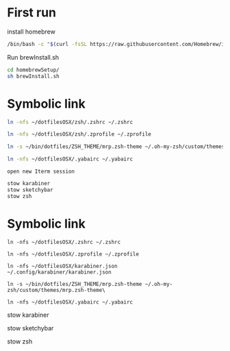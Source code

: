 # First run 

install homebrew

```bash
/bin/bash -c "$(curl -fsSL https://raw.githubusercontent.com/Homebrew/install/HEAD/install.sh)" < /dev/null
```


Run brewInstall.sh

```bash
cd homebrewSetup/
sh brewInstall.sh
```


# Symbolic link

```bash
ln -nfs ~/dotfilesOSX/zsh/.zshrc ~/.zshrc
```

```bash
ln -nfs ~/dotfilesOSX/zsh/.zprofile ~/.zprofile
```

<!-- ```bash
ln -nfs ~/dotfilesOSX/karabiner.json ~/.config/karabiner/karabiner.json
``` -->

```bash
ln -s ~/bin/dotfiles/ZSH_THEME/mrp.zsh-theme ~/.oh-my-zsh/custom/themes/mrp.zsh-theme\
```

```bash
ln -nfs ~/dotfilesOSX/.yabairc ~/.yabairc
```


```open new Iterm session```

```bash
stow karabiner
stow sketchybar
stow zsh
```


# Symbolic link

```ln -nfs ~/dotfilesOSX/.zshrc ~/.zshrc```

```ln -nfs ~/dotfilesOSX/.zprofile ~/.zprofile```

```ln -nfs ~/dotfilesOSX/karabiner.json ~/.config/karabiner/karabiner.json```

```ln -s ~/bin/dotfiles/ZSH_THEME/mrp.zsh-theme ~/.oh-my-zsh/custom/themes/mrp.zsh-theme\```

```ln -nfs ~/dotfilesOSX/.yabairc ~/.yabairc```

stow karabiner

stow sketchybar

stow zsh

